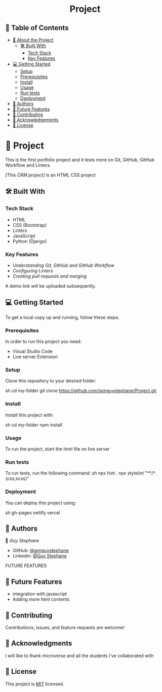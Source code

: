 
<a name="readme-top"></a>

<div align="center">

  <br/>

  <h1><b>Project</b></h1>

</div>

## 📗 Table of Contents

- [📖 About the Project](#about-project)
  - [🛠 Built With](#built-with)
    - [Tech Stack](#tech-stack)
    - [Key Features](#key-features)
- [💻 Getting Started](#getting-started)
  - [Setup](#setup)
  - [Prerequisites](#prerequisites)
  - [Install](#install)
  - [Usage](#usage)
  - [Run tests](#run-tests)
  - [Deployment](#deployment)
- [👥 Authors](#authors)
- [🔭 Future Features](#future-features)
- [🤝 Contributing](#contributing)
- [🙏 Acknowledgements](#acknowledgements)
- [📝 License](#license)

# 📖 Project <a name="about-project"></a>

This is the first portfolio project and it tests more on Git, GitHub, GitHub Workflow and Linters.

*[This CRM project]* is an HTML CSS project

## 🛠 Built With <a name="built-with"></a>

### Tech Stack <a name="tech-stack"></a>

- HTML
- CSS (Bootstrap)
- Linters
- JavaScript
- Python (Django)

### Key Features <a name="key-features"></a>

- *Understanding Git, GitHub and GitHub Workflow*
- *Configuring Linters*
- *Creating pull requests and merging*

A demo link will be uploaded subsequently.

## 💻 Getting Started <a name="getting-started"></a>

To get a local copy up and running, follow these steps.

### Prerequisites

In order to run this project you need:

- Visual Studio Code
- Live server Extension

### Setup

Clone this repository to your desired folder:

sh
  cd my-folder
  git clone https://github.com/iamguystephane/Project.git


### Install

Install this project with:

sh
  cd my-folder
  npm install



### Usage

To run the project, start the html file on live server

### Run tests

To run tests, run the following command:
sh
  npx hint .
  npx stylelint "**/*.{css,scss}"


### Deployment

You can deploy this project using:

sh
  gh-pages
  netlify
  vercel

## 👥 Authors <a name="authors"></a>

👤 *Guy Stephane*

- GitHub: [@iamguystephane](https://github.com/iamguystephane/)
- Linkedin: [@Guy Stephane](https://www.linkedin.com/in/guy-stephane-489555259/)

 FUTURE FEATURES 

 ## 🔭 Future Features <a name="future-features"></a>

- integration with javascript
- Adding more html contents

## 🤝 Contributing <a name="contributing"></a>

Contributions, issues, and feature requests are welcome!

## 🙏 Acknowledgments <a name="acknowledgements"></a>

I will like to thank microverse and all the students i've collaborated with

## 📝 License <a name="license"></a>

This project is [MIT](./MIT.md) licensed.
